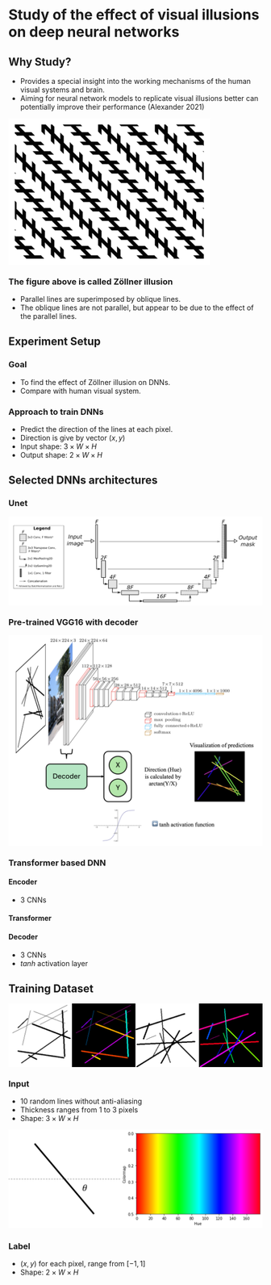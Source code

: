 # Study of the effect of visual illusions on deep neural networks


## Why Study?
- Provides a special insight into the working mechanisms of the human visual systems and brain.
- Aiming for neural network models to replicate visual illusions better can potentially improve their performance (Alexander 2021)

<!-- make image smaller and in center -->
<img src="./figures/Zollner_illusion.png" width="400" align="center"/>

### The figure above is called Zöllner illusion
- Parallel lines are superimposed by oblique lines.
- The oblique lines are not parallel, but appear to be due to the effect of the parallel lines.

## Experiment Setup
### Goal
- To find the effect of Zöllner illusion on DNNs.
- Compare with human visual system.

### Approach to train DNNs
- Predict the direction of the lines at each pixel.
- Direction is give by vector $(x, y)$
- Input shape: $3\times W\times H$
- Output shape: $2\times W\times H$

## Selected DNNs architectures
### Unet
<img src="./figures/unet.png" width="600" align="center"/>

### Pre-trained VGG16 with decoder
<img src="./figures/vgg16.png" width="600" align="center"/>

### Transformer based DNN
#### Encoder
- 3 CNNs
#### Transformer
#### Decoder
- 3 CNNs
- $tanh$ activation layer

## Training Dataset
<img src="./figures/training_dataset.png" width="600" align="center"/>

### Input
- 10 random lines without anti-aliasing
- Thickness ranges from 1 to 3 pixels
- Shape: $3\times W\times H$

<img src="./figures/line-direction.png">

### Label
- $(x,y)$ for each pixel, range from $[-1, 1]$
- Shape: $2\times W\times H$



